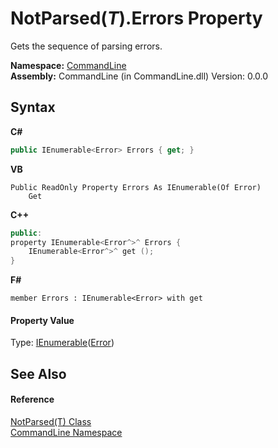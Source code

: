 # NotParsed(*T*).Errors Property 
 

Gets the sequence of parsing errors.

**Namespace:**&nbsp;<a href="N_CommandLine">CommandLine</a><br />**Assembly:**&nbsp;CommandLine (in CommandLine.dll) Version: 0.0.0

## Syntax

**C#**<br />
``` C#
public IEnumerable<Error> Errors { get; }
```

**VB**<br />
``` VB
Public ReadOnly Property Errors As IEnumerable(Of Error)
	Get
```

**C++**<br />
``` C++
public:
property IEnumerable<Error^>^ Errors {
	IEnumerable<Error^>^ get ();
}
```

**F#**<br />
``` F#
member Errors : IEnumerable<Error> with get

```


#### Property Value
Type: <a href="https://docs.microsoft.com/dotnet/api/system.collections.generic.ienumerable-1" target="_blank">IEnumerable</a>(<a href="T_CommandLine_Error">Error</a>)

## See Also


#### Reference
<a href="T_CommandLine_NotParsed_1">NotParsed(T) Class</a><br /><a href="N_CommandLine">CommandLine Namespace</a><br />